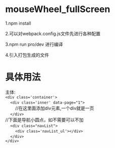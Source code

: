 # mouseWheel_fullScreen

1.npm install 

2.可以对webpack.config.js文件先进行各种配置

3.npm run pro/dev 进行编译

4.引入打包生成的文件


<h1>具体用法</h1>

主体:
<br/>
`<div class='container'>`
</br>
  &nbsp;&nbsp;&nbsp;&nbsp;`<div class='inner' data-page="1">`
  <br/>
    &nbsp;&nbsp;&nbsp;&nbsp;&nbsp;&nbsp;&nbsp;&nbsp;//在这里面添加div元素,一个div就是一页
  <br/>
  &nbsp;&nbsp;&nbsp;&nbsp;`</div>`
  <br/>
  //下面是导航小圆点，如不需要可以不加
  <br/>
  &nbsp;&nbsp;&nbsp;&nbsp;`<div class="navList">`
  <br/>
  &nbsp;&nbsp;&nbsp;&nbsp;&nbsp;&nbsp;&nbsp;&nbsp;`<div class='navList_ul'></div>`
  <br/>
&nbsp;&nbsp;&nbsp;&nbsp;`</div>`
</br>
`</div>`

<br/>
<br/>

